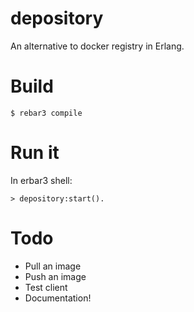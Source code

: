 # depository

An alternative to docker registry in Erlang.

# Build

    $ rebar3 compile

# Run it

In erbar3 shell:

    > depository:start().

# Todo

 * Pull an image
 * Push an image
 * Test client
 * Documentation!
